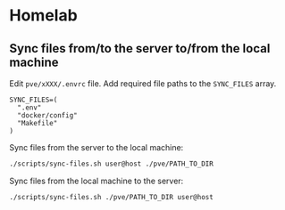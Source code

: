 # Homelab

## Sync files from/to the server to/from the local machine

Edit `pve/xXXX/.envrc` file. Add required file paths to the `SYNC_FILES` array.

```env
SYNC_FILES=(
  ".env"
  "docker/config"
  "Makefile"
)
```

Sync files from the server to the local machine:

```bash
./scripts/sync-files.sh user@host ./pve/PATH_TO_DIR
```

Sync files from the local machine to the server:

```bash
./scripts/sync-files.sh ./pve/PATH_TO_DIR user@host
```

